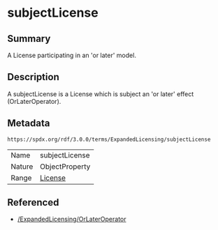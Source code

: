 <!-- Automatically generated by spec-parser v2.1.0 on 2024-06-17T10:36:57.838737+00:00 -->
<!-- SPDX-License-Identifier: Community-Spec-1.0 -->

# subjectLicense

## Summary

A License participating in an 'or later' model.


## Description

A subjectLicense is a License which is subject an 'or later' effect
(OrLaterOperator).


## Metadata

`https://spdx.org/rdf/3.0.0/terms/ExpandedLicensing/subjectLicense`


| | |
|---|---|
| Name | subjectLicense |
| Nature | ObjectProperty |
| Range | [License](../Classes/License.md) |




## Referenced

- [/ExpandedLicensing/OrLaterOperator](../../ExpandedLicensing/Classes/OrLaterOperator.md)

